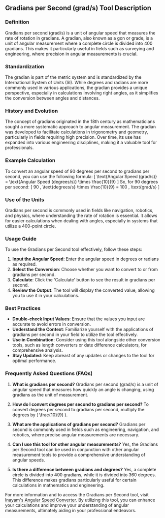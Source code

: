 ## Gradians per Second (grad/s) Tool Description

### Definition
Gradians per second (grad/s) is a unit of angular speed that measures the rate of rotation in gradians. A gradian, also known as a gon or grade, is a unit of angular measurement where a complete circle is divided into 400 gradians. This makes it particularly useful in fields such as surveying and engineering, where precision in angular measurements is crucial.

### Standardization
The gradian is part of the metric system and is standardized by the International System of Units (SI). While degrees and radians are more commonly used in various applications, the gradian provides a unique perspective, especially in calculations involving right angles, as it simplifies the conversion between angles and distances.

### History and Evolution
The concept of gradians originated in the 18th century as mathematicians sought a more systematic approach to angular measurement. The gradian was developed to facilitate calculations in trigonometry and geometry, particularly in fields requiring high precision. Over time, its use has expanded into various engineering disciplines, making it a valuable tool for professionals.

### Example Calculation
To convert an angular speed of 90 degrees per second to gradians per second, you can use the following formula:
\[ 
\text{Angular Speed (grad/s)} = \text{Angular Speed (degrees/s)} \times \frac{10}{9} 
\]
So, for 90 degrees per second:
\[ 
90 \, \text{degrees/s} \times \frac{10}{9} = 100 \, \text{grad/s} 
\]

### Use of the Units
Gradians per second is commonly used in fields like navigation, robotics, and physics, where understanding the rate of rotation is essential. It allows for easier calculations when dealing with angles, especially in systems that utilize a 400-point circle.

### Usage Guide
To use the Gradians per Second tool effectively, follow these steps:
1. **Input the Angular Speed**: Enter the angular speed in degrees or radians as required.
2. **Select the Conversion**: Choose whether you want to convert to or from gradians per second.
3. **Calculate**: Click the 'Calculate' button to see the result in gradians per second.
4. **Review the Output**: The tool will display the converted value, allowing you to use it in your calculations.

### Best Practices
- **Double-check Input Values**: Ensure that the values you input are accurate to avoid errors in conversion.
- **Understand the Context**: Familiarize yourself with the applications of gradians per second in your field to utilize the tool effectively.
- **Use in Combination**: Consider using this tool alongside other conversion tools, such as length converters or date difference calculators, for comprehensive analysis.
- **Stay Updated**: Keep abreast of any updates or changes to the tool for optimal performance.

### Frequently Asked Questions (FAQs)

1. **What is gradians per second?**
   Gradians per second (grad/s) is a unit of angular speed that measures how quickly an angle is changing, using gradians as the unit of measurement.

2. **How do I convert degrees per second to gradians per second?**
   To convert degrees per second to gradians per second, multiply the degrees by \( \frac{10}{9} \).

3. **What are the applications of gradians per second?**
   Gradians per second is commonly used in fields such as engineering, navigation, and robotics, where precise angular measurements are necessary.

4. **Can I use this tool for other angular measurements?**
   Yes, the Gradians per Second tool can be used in conjunction with other angular measurement tools to provide a comprehensive understanding of angular speeds.

5. **Is there a difference between gradians and degrees?**
   Yes, a complete circle is divided into 400 gradians, while it is divided into 360 degrees. This difference makes gradians particularly useful for certain calculations in mathematics and engineering.

For more information and to access the Gradians per Second tool, visit [Inayam's Angular Speed Converter](https://www.inayam.co/unit-converter/angular_speed). By utilizing this tool, you can enhance your calculations and improve your understanding of angular measurements, ultimately aiding in your professional endeavors.